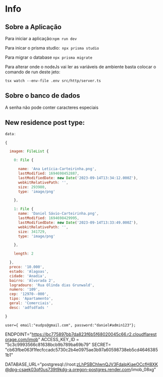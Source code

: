 # Info

## Sobre a Aplicação

Para iniciar a aplicação:`npm run dev`

Para inicar o prisma studio:` npx prisma studio`

Para migrar o database `npx prisma migrate`

Para alterar onde o nodeJs vai ler as variáveis de ambiente basta colocar o comando de run deste jeto:

`tsx watch --env-file .env src/http/server.ts`

## Sobre o banco de dados

A senha não pode conter caracteres especiais

## New residence post type:

```javascript
data:

{

  imagem: FileList {

    0: File {

      name: 'Ana Letícia-Carteirinha.png',
      lastModified: 1694698452887,
      lastModifiedDate: new Date('2023-09-14T13:34:12.000Z'),
      webkitRelativePath: '',
      size: 293980,
      type: 'image/png'

    },

    1: File {
      name: 'Daniel Sávio-Carteirinha.png',
      lastModified: 1694698429995,
      lastModifiedDate: new Date('2023-09-14T13:33:49.000Z'),
      webkitRelativePath: '',
      size: 341729,
      type: 'image/png'

    },

    length: 2

  },
  preco: '10.000',
  estado: 'Alagoas',
  cidade: 'Anadia',
  bairro: 'Alvorada 2',
  logradouro: 'Rua Olinda dias Grunwald',
  numero: '109',
  cep: '12970--000',
  tipo: 'Apartamento',
  geral: 'Comerciais',
  desc: 'adfsdfads '

}
```

`user={ email:"eudps@gmail.com", password:"daniel#admin123"};`

ENDPOINT="https://bc775897bb7da823f6b5f68020045c66.r2.cloudflarestorage.com/imob"
ACCESS_KEY_ID = "5c3c9993566c81638bcb9b789ba69b79"
SECRET= "cb63fbe063f1fecfccadc5730c2b4e0975ae3b97a60598738eb5cd46463851b1"

DATABASE_URL="postgresql://root:zLhPSBChIwnQJV3FdalpKiaeOCcfH8XK@dpg-csaek03qf0us739t9kdg-a.oregon-postgres.render.com/imob_08xg"
